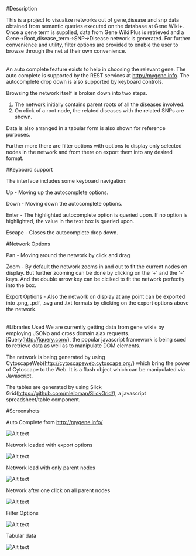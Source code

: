 #Description

This is a project to visualize networks out of gene,disease and snp data obtained from semantic queries executed on the database at Gene Wiki+.
Once a gene term is supplied, data from Gene Wiki Plus is retrieved and a Gene->Root_disease_term->SNP->Disease network is generated. For further convenience and utility, filter options are provided to enable the user to browse through the net at their own convenience. 

######	
An auto complete feature exists to help in choosing the relevant gene. The auto complete is supported by the REST services at <http://mygene.info>. The autocomplete drop down is also supported by keyboard controls.

Browsing the network itself is broken down into two steps.

1. The network initially contains parent roots of all the diseases involved.
2. On click of a root node, the related diseases with the related SNPs are shown.

Data is also arranged in a tabular form is also shown for reference purposes. 

Further more there are filter options with options to display only selected nodes in the network and from there on export them into any desired format.

#Keyboard support

The interface includes some keyboard navigation:

Up - Moving up the autocomplete options.

Down - Moving down the autocomplete options.

Enter - The highlighted autocomplete option is queried upon. If no option is highlighted, the value in the text box is queried upon.

Escape - Closes the autocomplete drop down.

#Network Options

Pan - Moving around the network by click and drag

Zoom - By default the network zooms in and out to fit the current nodes on display. But further zooming can be done by clicking on the '+' and the '-' keys. And the double arrow key can be clciked to fit the network perfectly into the box.

Export Options - Also the network on display at any point can be exported into .png, .pdf, .svg and .txt formats by clicking on the export options above the network.

######
#Libraries Used
We are currently getting data from gene wiki+ by employing JSONp and cross domain ajax requests. jQuery(<http://jquery.com/>), the popular javascript framework is being sued to retrieve data as well as to manipulate DOM elements.

The network is being generated by using CytoscapeWeb(<http://cytoscapeweb.cytoscape.org/>) which bring the power of Cytoscape to the Web. It is a flash object which can be manipulated via Javascript.

The tables are generated by using Slick Grid(<https://github.com/mleibman/SlickGrid/>), a javascript spreadsheet/table component.

#Screenshots

Auto Complete from <http://mygene.info/> 

![Alt text](http://gkarthik.net/csb/genewikiplus/readme_images/dropdown.jpg "Auto Complete") 

Network loaded with export options

![Alt text](http://gkarthik.net/csb/genewikiplus/readme_images/loaded_network.jpg "Loaded network")

Network load with only parent nodes

![Alt text](http://gkarthik.net/csb/genewikiplus/readme_images/loadenetwork1.jpg "Loaded network with parent nodes")

Network after one click on all parent nodes

![Alt text](http://gkarthik.net/csb/genewikiplus/readme_images/loadenetwork2.jpg "Loaded network with all nodes")

Filter Options

![Alt text](http://gkarthik.net/csb/genewikiplus/readme_images/loaded_network_filter.jpg "Loaded network with filter options")

Tabular data

![Alt text](http://gkarthik.net/csb/genewikiplus/readme_images/tabular.jpg "Tabular data")